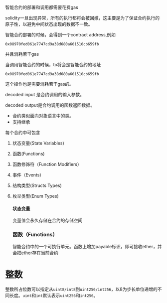 智能合约的部署和调用都需要花费gas

solidity一旦出现异常，所有的执行都将会被回撤，这主要是为了保证合约执行的原子性，以避免中间状态出现的数据不一致。

智能合约部署的时候，会得到一个contract address,例如

```
0x08970fed061e7747cd9a38d680a601510cb659fb
```

并且消耗若干gas

当调用智能合约的时候，to将会是智能合约的地址

```
0x08970fed061e7747cd9a38d680a601510cb659fb
```

这个操作也是需要消耗若干gas的。

decoded input 是合约调用的输入参数。

decoded output是合约调用的函数返回数据。

- 合约类似面向对象语言中的类。
- 支持继承

每个合约中可包含

1. 状态变量(State Variables)

2. 函数(Functions)

3. 函数修饰符（Function Modifiers）

4. 事件（Events）

5. 结构类型(Structs Types)

6. 枚举类型(Enum Types)

   

   #### 状态变量

    变量值会永久存储在合约的存储空间

   ### 函数（Functions）

   智能合约中的一个可执行单元。函数上增加payable标识，即可接收ether，并会把ether存在当前合约



# 整数

整数所占位数可以指定从`uint8/int8`到`uint256/int256`，以8为步长单位递增的不同长度。`uint`和`int`默认表示`uint256`和`int256`。